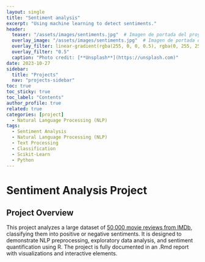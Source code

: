 ```yaml
---
layout: single
title: "Sentiment analysis"
excerpt: "Using machine learning to detect sentiments."
header:
  teaser: "/assets/images/sentiments.jpg"  # Imagen de portada del proyecto
  overlay_image: "/assets/images/sentiments.jpg"  # Imagen de portada del proyecto
  overlay_filter: linear-gradient(rgba(255, 0, 0, 0.5), rgba(0, 255, 255, 0.5))
  overlay_filter: "0.5"
  caption: "Photo credit: [**Unsplash**](https://unsplash.com)"
date: 2023-10-27
sidebar:
  title: "Projects"
  nav: "projects-sidebar"
toc: true
toc_sticky: true
toc_label: "Contents"
author_profile: true
related: true
categories: [project]
  - Natural Language Processing (NLP)
tags:
  - Sentiment Analysis
  - Natural Language Processing (NLP)
  - Text Processing
  - Classification
  - Scikit-Learn
  - Python
---
```


# Sentiment Analysis Project

## Project Overview
This project analyzes a large dataset of [50,000 movie reviews from IMDb](https://www.kaggle.com/datasets/lakshmi25npathi/imdb-dataset-of-50k-movie-reviews), classifying them into positive or negative sentiments. It is designed to demonstrate NLP preprocessing, exploratory data analysis, and sentiment quantification using R. The project is fully documented in an .Rmd report with visualizations and interactive elements.

